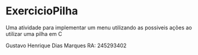 # ExercicioPilha
Uma atividade para implementar um menu utilizando as possiveis ações ao utilizar uma pilha em C

Gustavo Henrique Dias Marques
RA: 245293402

